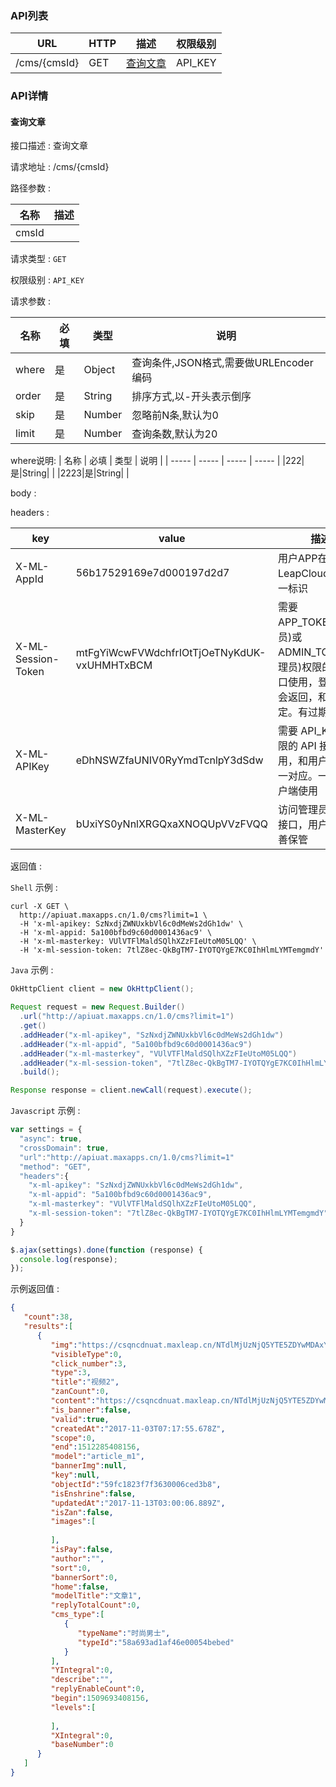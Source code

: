 ### API列表

| URL   | HTTP  | 描述  | 权限级别|
| ----- | ----- | ----- | ----- |
|/cms/{cmsId}|GET|[查询文章](#查询文章)|API_KEY|


### API详情

#### 查询文章

接口描述 : 查询文章

请求地址 : /cms/{cmsId}

路径参数 : 

| 名称   | 描述  | 
| ----- | ----- | 
|cmsId||

请求类型 : `GET`

权限级别 : `API_KEY`

请求参数 : 

| 名称   | 必填  | 类型  | 说明 |
| ----- | ----- | ----- | ----- |
|where|是|Object| 查询条件,JSON格式,需要做URLEncoder编码 |
|order|是|String| 排序方式,以-开头表示倒序 |
|skip|是|Number| 忽略前N条,默认为0 |
|limit|是|Number| 查询条数,默认为20 |

where说明:
| 名称   | 必填  | 类型  | 说明 |
| ----- | ----- | ----- | ----- |
|222|是|String|  |
|2223|是|String|  |


body : 

headers : 

| key   | value  | 描述  | 
| ----- | ----- | ----- | 
|X-ML-AppId|56b17529169e7d000197d2d7|用户APP在LeapCloud台的唯一标识 |
|X-ML-Session-Token|mtFgYiWcwFVWdchfrIOtTjOeTNyKdUK-vxUHMHTxBCM|需要APP_TOKEN(会员)或ADMIN_TOEKN(管理员)权限的API接口使用，登录成功会返回，和用户绑定。有过期时间. |
|X-ML-APIKey|eDhNSWZfaUNIV0RyYmdTcnlpY3dSdw|需要 API_KEY 权限的 API 接口使用，和用户 APP 唯一对应。一般在客户端使用 |
|X-ML-MasterKey|bUxiYS0yNnlXRGQxaXNOQUpVVzFVQQ|访问管理员权限的接口，用户需要妥善保管 |

返回值 : 

`Shell`  示例 :

```shell 
curl -X GET \
  http://apiuat.maxapps.cn/1.0/cms?limit=1 \
  -H 'x-ml-apikey: SzNxdjZWNUxkbVl6c0dMeWs2dGh1dw' \
  -H 'x-ml-appid: 5a100bfbd9c60d0001436ac9' \
  -H 'x-ml-masterkey: VUlVTFlMaldSQlhXZzFIeUtoM05LQQ' \
  -H 'x-ml-session-token: 7tlZ8ec-QkBgTM7-IYOTQYgE7KC0IhHlmLYMTemgmdY'
```
`Java`  示例 :

```java 
OkHttpClient client = new OkHttpClient(); 

Request request = new Request.Builder()
  .url("http://apiuat.maxapps.cn/1.0/cms?limit=1")
  .get()
  .addHeader("x-ml-apikey", "SzNxdjZWNUxkbVl6c0dMeWs2dGh1dw") 
  .addHeader("x-ml-appid", "5a100bfbd9c60d0001436ac9") 
  .addHeader("x-ml-masterkey", "VUlVTFlMaldSQlhXZzFIeUtoM05LQQ") 
  .addHeader("x-ml-session-token", "7tlZ8ec-QkBgTM7-IYOTQYgE7KC0IhHlmLYMTemgmdY") 
  .build(); 

Response response = client.newCall(request).execute();
```
`Javascript` 示例 :

```javascript 
var settings = { 
  "async": true, 
  "crossDomain": true, 
  "url":"http://apiuat.maxapps.cn/1.0/cms?limit=1" 
  "method": "GET", 
  "headers":{ 
    "x-ml-apikey": "SzNxdjZWNUxkbVl6c0dMeWs2dGh1dw",
    "x-ml-appid": "5a100bfbd9c60d0001436ac9",
    "x-ml-masterkey": "VUlVTFlMaldSQlhXZzFIeUtoM05LQQ",
    "x-ml-session-token": "7tlZ8ec-QkBgTM7-IYOTQYgE7KC0IhHlmLYMTemgmdY"
  }
}

$.ajax(settings).done(function (response) { 
  console.log(response);
});
```
示例返回值 :

```json 
{
   "count":38,
   "results":[
      {
         "img":"https://csqncdnuat.maxleap.cn/NTdlMjUzNjQ5YTE5ZDYwMDAxYmMzYzhk/qn-3849a68e-02ca-4e62-b033-0c14dcc30eaa.jpg",
         "visibleType":0,
         "click_number":3,
         "type":3,
         "title":"视频2",
         "zanCount":0,
         "content":"https://csqncdnuat.maxleap.cn/NTdlMjUzNjQ5YTE5ZDYwMDAxYmMzYzhk/qn-6bfc5d0b-24e7-4ec0-a599-b4a92167cdea.mp4",
         "is_banner":false,
         "valid":true,
         "createdAt":"2017-11-03T07:17:55.678Z",
         "scope":0,
         "end":1512285408156,
         "model":"article_m1",
         "bannerImg":null,
         "key":null,
         "objectId":"59fc1823f7f3630006ced3b8",
         "isEnshrine":false,
         "updatedAt":"2017-11-13T03:00:06.889Z",
         "isZan":false,
         "images":[
            
         ],
         "isPay":false,
         "author":"",
         "sort":0,
         "bannerSort":0,
         "home":false,
         "modelTitle":"文章1",
         "replyTotalCount":0,
         "cms_type":[
            {
               "typeName":"时尚男士",
               "typeId":"58a693ad1af46e00054bebed"
            }
         ],
         "YIntegral":0,
         "describe":"",
         "replyEnableCount":0,
         "begin":1509693408156,
         "levels":[
            
         ],
         "XIntegral":0,
         "baseNumber":0
      }
   ]
}
```
